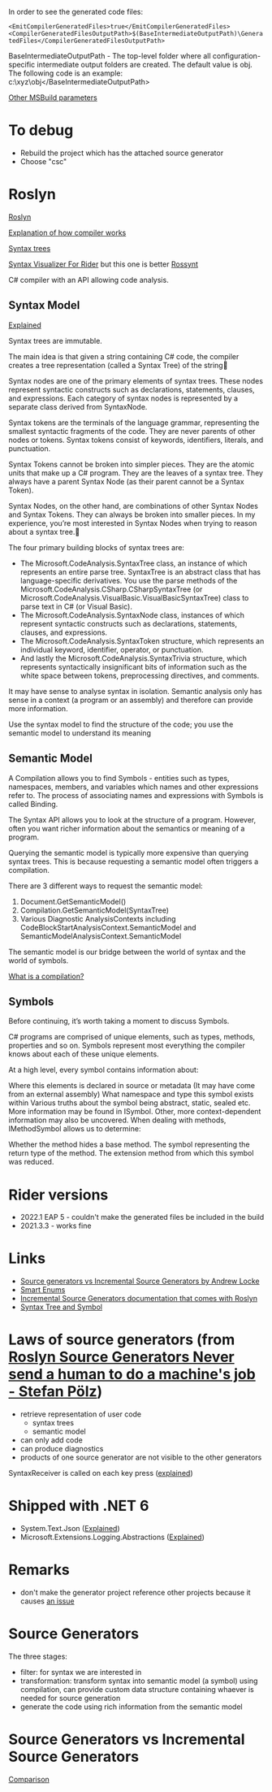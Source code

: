 ﻿In order to see the generated code files:

`<EmitCompilerGeneratedFiles>true</EmitCompilerGeneratedFiles>
<CompilerGeneratedFilesOutputPath>$(BaseIntermediateOutputPath)\GeneratedFiles</CompilerGeneratedFilesOutputPath>`

BaseIntermediateOutputPath - The top-level folder where all configuration-specific intermediate output folders are created. The default value is obj\. The following code is an example: <BaseIntermediateOutputPath>c:\xyz\obj\</BaseIntermediateOutputPath>

[Other MSBuild parameters](https://docs.microsoft.com/en-us/visualstudio/msbuild/common-msbuild-project-properties?view=vs-2022)

# To debug

- Rebuild the project which has the attached source generator
- Choose "csc"

# Roslyn
[Roslyn](https://github.com/dotnet/roslyn)

[Explanation of how compiler works](https://docs.microsoft.com/en-us/dotnet/csharp/roslyn-sdk/compiler-api-model)

[Syntax trees](https://docs.microsoft.com/en-us/dotnet/csharp/roslyn-sdk/work-with-syntax)

[Syntax Visualizer For Rider](https://plugins.jetbrains.com/plugin/16356-syntax-visualizer-for-rider)
but this one is better [Rossynt](https://plugins.jetbrains.com/plugin/16902-rossynt)

C# compiler with an API allowing code analysis.

## Syntax Model

[Explained](https://joshvarty.com/2014/07/06/learn-roslyn-now-part-2-analyzing-syntax-trees-with-linq/)

Syntax trees are immutable.

The main idea is that given a string containing C# code, the compiler creates a tree representation (called a Syntax Tree) of the string

Syntax nodes are one of the primary elements of syntax trees. These nodes represent syntactic constructs such as declarations, statements, clauses, and expressions. Each category of syntax nodes is represented by a separate class derived from SyntaxNode.

Syntax tokens are the terminals of the language grammar, representing the smallest syntactic fragments of the code. They are never parents of other nodes or tokens. Syntax tokens consist of keywords, identifiers, literals, and punctuation.

Syntax Tokens cannot be broken into simpler pieces. They are the atomic units that make up a C# program. They are the leaves of a syntax tree. They always have a parent Syntax Node (as their parent cannot be a Syntax Token).

Syntax Nodes, on the other hand, are combinations of other Syntax Nodes and Syntax Tokens. They can always be broken into smaller pieces. In my experience, you’re most interested in Syntax Nodes when trying to reason about a syntax tree.

The four primary building blocks of syntax trees are:
- The Microsoft.CodeAnalysis.SyntaxTree class, an instance of which represents an entire parse tree. SyntaxTree is an abstract class that has language-specific derivatives. You use the parse methods of the Microsoft.CodeAnalysis.CSharp.CSharpSyntaxTree (or Microsoft.CodeAnalysis.VisualBasic.VisualBasicSyntaxTree) class to parse text in C# (or Visual Basic).
- The Microsoft.CodeAnalysis.SyntaxNode class, instances of which represent syntactic constructs such as declarations, statements, clauses, and expressions.
- The Microsoft.CodeAnalysis.SyntaxToken structure, which represents an individual keyword, identifier, operator, or punctuation.
- And lastly the Microsoft.CodeAnalysis.SyntaxTrivia structure, which represents syntactically insignificant bits of information such as the white space between tokens, preprocessing directives, and comments.

It may have sense to analyse syntax in isolation. Semantic analysis only has sense in a context (a program or an assembly) and therefore can provide more information.

Use the syntax model to find the structure of the code; you use the semantic model to understand its meaning

## Semantic Model

A Compilation allows you to find Symbols - entities such as types, namespaces, members, and variables which names and other expressions refer to. The process of associating names and expressions with Symbols is called Binding.

The Syntax API allows you to look at the structure of a program. However, often you want richer information about the semantics or meaning of a program.

Querying the semantic model is typically more expensive than querying syntax trees. This is because requesting a semantic model often triggers a compilation.

There are 3 different ways to request the semantic model:

1. Document.GetSemanticModel()
2. Compilation.GetSemanticModel(SyntaxTree)
3. Various Diagnostic AnalysisContexts including CodeBlockStartAnalysisContext.SemanticModel and SemanticModelAnalysisContext.SemanticModel

The semantic model is our bridge between the world of syntax and the world of symbols.

[What is a compilation?](https://docs.microsoft.com/en-us/dotnet/csharp/roslyn-sdk/get-started/semantic-analysis#understanding-compilations-and-symbols)

## Symbols

Before continuing, it’s worth taking a moment to discuss Symbols.

C# programs are comprised of unique elements, such as types, methods, properties and so on. Symbols represent most everything the compiler knows about each of these unique elements.

At a high level, every symbol contains information about:

Where this elements is declared in source or metadata (It may have come from an external assembly)
What namespace and type this symbol exists within
Various truths about the symbol being abstract, static, sealed etc.
More information may be found in ISymbol.
Other, more context-dependent information may also be uncovered. When dealing with methods, IMethodSymbol allows us to determine:

Whether the method hides a base method.
The symbol representing the return type of the method.
The extension method from which this symbol was reduced.

# Rider versions

- 2022.1 EAP 5 - couldn't make the generated files be included in the build
- 2021.3.3 - works fine

# Links 

- [Source generators vs Incremental Source Generators by Andrew Locke](https://andrewlock.net/exploring-dotnet-6-part-9-source-generator-updates-incremental-generators/)
- [Smart Enums](https://www.thinktecture.com/en/net/roslyn-source-generators-introduction/)
- [Incremental Source Generators documentation that comes with Roslyn](https://github.com/dotnet/roslyn/blob/main/docs/features/incremental-generators.md)
- [Syntax Tree and Symbol](https://medium.com/@dullohan/the-roslyn-compiler-relating-the-syntax-tree-to-symbols-949eeed59a30)

# Laws of source generators (from [Roslyn Source Generators Never send a human to do a machine's job - Stefan Pölz](https://youtu.be/lJCfPhnFLQs?t=592))

- retrieve representation of user code
  - syntax trees
  - semantic model
- can only add code
- can produce diagnostics
- products of one source generator are not visible to the other generators

SyntaxReceiver is called on each key press ([explained](https://youtu.be/lJCfPhnFLQs?t=1186))

# Shipped with .NET 6

- System.Text.Json ([Explained](https://youtu.be/lJCfPhnFLQs?t=813))
- Microsoft.Extensions.Logging.Abstractions ([Explained](https://youtu.be/lJCfPhnFLQs?t=699))

# Remarks

- don't make the generator project reference other projects because it causes [an issue](https://github.com/dotnet/roslyn/issues/52017)

# Source Generators

The three stages:
- filter: for syntax we are interested in
- transformation: transform syntax into semantic model (a symbol) using compilation, can provide custom data structure containing whaever is needed for source generation
- generate the code using rich information from the semantic model

# Source Generators vs Incremental Source Generators

[Comparison](https://youtu.be/lJCfPhnFLQs?t=2725)